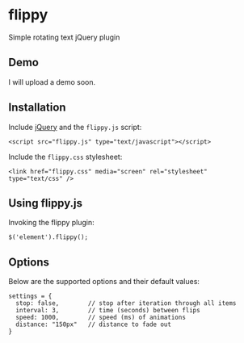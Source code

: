 flippy
======

Simple rotating text jQuery plugin

Demo
----

I will upload a demo soon.


Installation
------------

Include <a href="http://ajax.googleapis.com/ajax/libs/jquery/1/jquery.min.js">jQuery</a> and the `flippy.js` script:

```
<script src="flippy.js" type="text/javascript"></script>
```

Include the `flippy.css` stylesheet:

```
<link href="flippy.css" media="screen" rel="stylesheet" type="text/css" />
```


Using flippy.js
-------------

Invoking the flippy plugin:

```
$('element').flippy();
```

Options
-------

Below are the supported options and their default values:

```
settings = {
  stop: false,        // stop after iteration through all items
  interval: 3,        // time (seconds) between flips
  speed: 1000,        // speed (ms) of animations
  distance: "150px"   // distance to fade out
}
```
